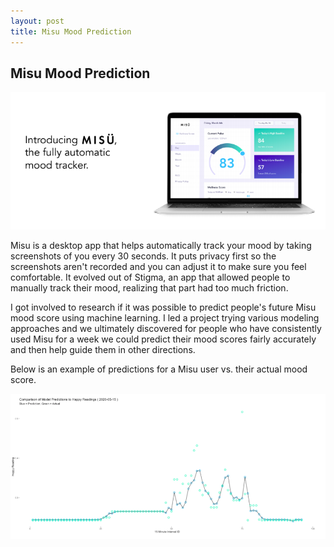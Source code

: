 ```yaml
---
layout: post
title: Misu Mood Prediction
---
```


Misu Mood Prediction
-----

![Misu UI](/images/misu_ui.png)

Misu is a desktop app that helps automatically track your mood by taking screenshots of you every 30 seconds. It
puts privacy first so the screenshots aren't recorded and you can adjust it to make sure you feel comfortable.
It evolved out of Stigma, an app that allowed people to manually track their mood, realizing that part
had too much friction.

I got involved to research if it was possible to predict people's future Misu mood score using machine learning.
I led a project trying various modeling approaches and we ultimately discovered for people who have consistently used Misu
for a week we could predict their mood scores fairly accurately and then help guide them in other directions.

Below is an example of predictions for a Misu user vs. their actual mood score.

![Misu UI](/images/misu_forecast_example.png)
